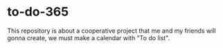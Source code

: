 # to-do-365
This repository is about a cooperative project that me and my friends will gonna create, we must make a calendar with "To do list".
